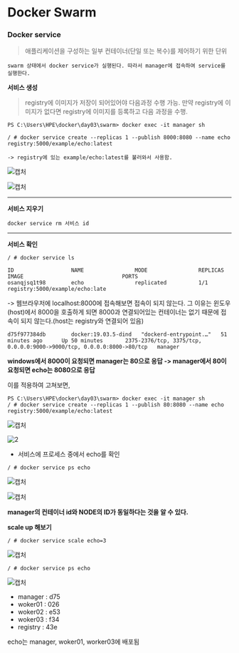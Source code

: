 # Docker Swarm

### Docker service

> 애플리케이션을 구성하는 일부 컨테이너(단일 또는 복수)를 제어하기 위한 단위

`swarm 상태에서 docker service가 실행된다. 따라서 manager에 접속하여 service를 실행한다.`



**서비스 생성**

> registry에 이미지가 저장이 되어있어야 다음과정 수행 가능. 만약 registry에 이미지가 없다면 registry에 이미지를 등록하고 다음 과정을 수행.

```
PS C:\Users\HPE\docker\day03\swarm> docker exec -it manager sh

/ # docker service create --replicas 1 --publish 8000:8080 --name echo registry:5000/example/echo:latest

-> registry에 있는 example/echo:latest를 불러와서 사용함.
```

![캡처](https://user-images.githubusercontent.com/42603919/72118297-06c56e80-3394-11ea-9434-72633a60fd27.PNG)

![캡처](https://user-images.githubusercontent.com/42603919/72117547-7d14a180-3391-11ea-92b4-89bf85e9453e.PNG)

---

**서비스 지우기**

```
docker service rm 서비스 id
```

---

**서비스 확인**

```
/ # docker service ls

ID                  NAME                MODE                REPLICAS            IMAGE                               PORTS
osanqjsq1t98        echo                replicated          1/1                 registry:5000/example/echo:late
```



-> 웹브라우저에 localhost:8000에 접속해보면 접속이 되지 않는다. 그 이유는 윈도우(host)에서 8000을 호출하게 되면 8000과 연결되어있는 컨테이너는 없기 때문에 접속이 되지 않는다.(host는 registry와 연결되어 있음)

```
d75f977384db        docker:19.03.5-dind   "dockerd-entrypoint.…"   51 minutes ago      Up 50 minutes       2375-2376/tcp, 3375/tcp, 0.0.0.0:9000->9000/tcp, 0.0.0.0:8000->80/tcp   manager
```

**windows에서 8000이 요청되면 manager는 80으로 응답 -> manager에서 80이 요청되면 echo는 8080으로 응답**

이를 적용하여 고쳐보면,

```
PS C:\Users\HPE\docker\day03\swarm> docker exec -it manager sh
/ # docker service create --replicas 1 --publish 80:8080 --name echo registry:5000/example/echo:latest
```

![캡처](https://user-images.githubusercontent.com/42603919/72118248-d978c080-3393-11ea-96a1-b4206c63244b.PNG)

![2](https://user-images.githubusercontent.com/42603919/72118249-d978c080-3393-11ea-9f6d-a8af1c871060.PNG)

 

- 서비스에 프로세스 중에서 echo를 확인

```
/ # docker service ps echo
```

![캡처](https://user-images.githubusercontent.com/42603919/72118733-75ef9280-3395-11ea-8927-d7cae5b92cb2.PNG)

![캡처](https://user-images.githubusercontent.com/42603919/72118959-3aa19380-3396-11ea-951f-4ce2597ca838.PNG)

**manager의 컨테이너 id와  NODE의 ID가 동일하다는 것을 알 수 있다.**



**scale up 해보기**

```
/ # docker service scale echo=3
```

![캡처](https://user-images.githubusercontent.com/42603919/72119421-bb14c400-3397-11ea-9418-9dd0a0792fcc.PNG)



```
/ # docker service ps echo
```

![캡처](https://user-images.githubusercontent.com/42603919/72119462-db448300-3397-11ea-80a6-909f3d3ed509.PNG)

- manager : d75
- woker01 : 026
- woker02 : e53
- woker03 : f34
- registry : 43e

echo는 manager, woker01, worker03에 배포됨